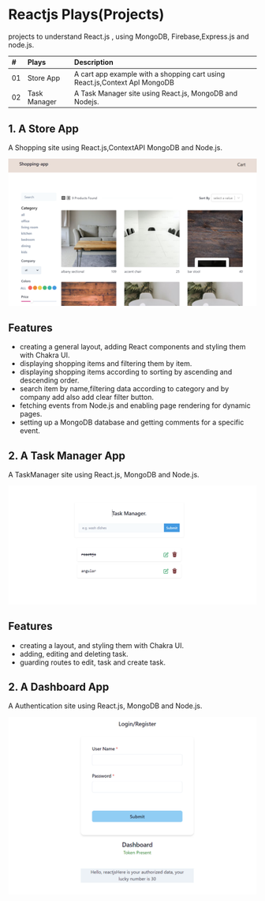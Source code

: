 # Reactjs Plays(Projects)
projects to understand React.js , using MongoDB, Firebase,Express.js and node.js.

|# | Plays        | Description                       |
| :-------- | :------- | :-------------------------------- |
|01| Store App     | A cart app example with a shopping cart using React.js,Context ApI MongoDB |
|02| Task Manager  | A Task Manager site using React.js, MongoDB and Nodejs. |

<!-- |02| |  | -->
 ## 1. A Store App

A Shopping site using React.js,ContextAPI MongoDB and Node.js.

![App Screenshot](store_app/shop_app.png)

## Features

- creating a general layout, adding React components and styling them with Chakra UI.
- displaying shopping items and filtering them by item.
- displaying shopping items according to sorting by ascending and descending order.
- search item by name,filtering data according to category and by company add also add clear   filter button.
- fetching events from Node.js and enabling page rendering for dynamic pages.
- setting up a MongoDB database and getting comments for a specific event.


 ## 2. A Task Manager App

A TaskManager site using React.js, MongoDB and Node.js.

![App Screenshot](task_manager/task_manager.png)


## Features

- creating a  layout,  and styling them with Chakra UI.
- adding, editing and deleting task.
- guarding routes to  edit,  task and create task.

 ## 2. A Dashboard App

A Authentication site using React.js, MongoDB and Node.js.

![App Screenshot](dashboard/auth.png)


